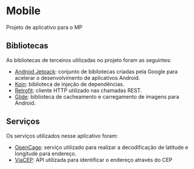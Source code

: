 # Mobile

Projeto de aplicativo para o MP

## Bibliotecas

As bibliotecas de terceiros utilizadas no projeto foram as seguintes:

* [Android Jetpack](https://developer.android.com/jetpack): conjunto de bibliotecas criadas pela Google para acelerar o desenvolvimento de aplicativos Android.
* [Koin](https://insert-koin.io/): biblioteca de injeção de dependências.
* [Retrofit](https://square.github.io/retrofit/): cliente HTTP utilizado nas chamadas REST.
* [Glide](https://bumptech.github.io/glide/): biblioteca de cacheamento e carregamento de imagens para Android.

## Serviços

Os serviços utilizados nesse aplicativo foram:

* [OpenCage](https://opencagedata.com/api#forward): serviço utilizado para realizar a decodificação de latitude e longitude para endereço.
* [ViaCEP](https://viacep.com.br/): API utilizada para identificar o endereço através do CEP